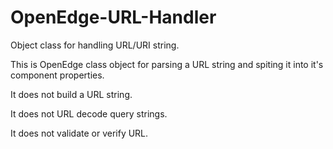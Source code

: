 OpenEdge-URL-Handler
====================

Object class for handling URL/URI string.

This is OpenEdge class object for parsing a URL string and spiting it into it's component properties.

It does not build a URL string.

It does not URL decode query strings.

It does not validate or verify URL.

